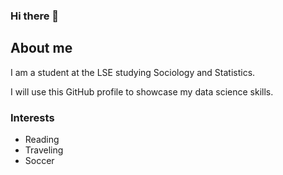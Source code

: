 ### Hi there 👋
## About me

I am a student at the LSE studying Sociology and Statistics.

I will use this GitHub profile to showcase my data science skills.

### Interests

- Reading
- Traveling 
- Soccer

